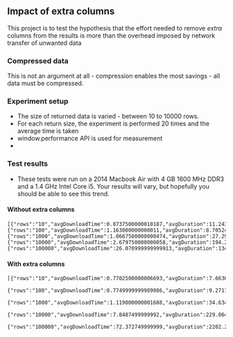 ## Impact of extra columns

This project is to test the hypothesis that the effort needed to remove *extra* columns from the results
is more than the overhead imposed by network transfer of unwanted data

### Compressed data

This is not an argument at all - compression enables the most savings - all data must be compressed.


### Experiment setup

 * The size of returned data is varied - between 10 to 10000 rows.
 * For each return size, the experiment is performed 20 times and the average time is taken
 * window.performance API is used for measurement
 *

### Test results

* These tests were run on a 2014 Macbook Air with 4 GB 1600 MHz DDR3 and a 1.4 GHz Intel Core i5.  Your
results will vary, but hopefully you should be able to see this trend.

#### Without extra columns

```
[{"rows":"10","avgDownloadTime":0.8737500000010187,"avgDuration":11.243749999999363},
{"rows":"100","avgDownloadTime":1.163000000000011,"avgDuration":8.705249999999342},
{"rows":"1000","avgDownloadTime":1.0667500000000474,"avgDuration":27.29674999999952},
{"rows":"10000","avgDownloadTime":2.679750000000058,"avgDuration":194.27525000000088},
{"rows":"100000","avgDownloadTime":26.070999999999913,"avgDuration":1346.0622499999997}]
```

#### With extra columns

```
[{"rows":"10","avgDownloadTime":0.7702500000006693,"avgDuration":7.6630000000001015},
 {"rows":"100","avgDownloadTime":0.7749999999989086,"avgDuration":9.271750000000248},
 {"rows":"1000","avgDownloadTime":1.119000000001688,"avgDuration":34.6347500000018},
 {"rows":"10000","avgDownloadTime":7.8487499999992,"avgDuration":229.06449999999785},
 {"rows":"100000","avgDownloadTime":72.372749999999,"avgDuration":2202.2869999999994}]
```
